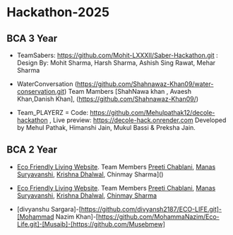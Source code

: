 
# Hackathon-2025

## BCA 3 Year

- TeamSabers: https://github.com/Mohit-LXXXII/Saber-Hackathon.git : Design By: Mohit Sharma, Harsh Sharma, Ashish Sing Rawat, Mehar Sharma 

- WaterConversation (https://github.com/Shahnawaz-Khan09/water-conservation.git) Team Mambers [ShahNawa khan , Avaesh Khan,Danish Khan], (https://github.com/Shahnawaz-Khan09/)

- Team_PLAYERZ = Code: https://github.com/Mehulpathak12/decole-hackathon , Live preview: https://decole-hack.onrender.com Developed by Mehul Pathak, Himanshi Jain, Mukul Bassi & Preksha Jain.


## BCA 2 Year


- [Eco Friendly Living Website](https://github.com/preetichablani/green-living-portal.git). Team Members [Preeti Chablani](https://github.com/preetichablani), [Manas Suryavanshi](), [Krishna Dhalwal](), Chinmay Sharma]()

- [Eco Friendly Living Website](https://github.com/preetichablani/green-living-portal.git). Team Members [Preeti Chablani](https://github.com/preetichablani), [Manas Suryavanshi](https://github.com/krieger-geist), [Krishna Dhalwal](), [Chinmay Sharma](https://github.com/chinmay-sharma9090)

- [divyanshu Sargara]-[https://github.com/divyansh2187/ECO-LIFE.git]-[Mohammad Nazim Khan]-[https://github.com/MohammaNazim/Eco-Life.git]-[Musaib]-[https://github.com/Musebmew]

